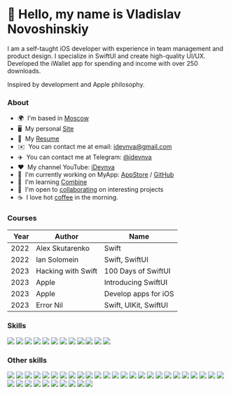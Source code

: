 👋 Hello, my name is Vladislav Novoshinskiy
=======================================

I am a self-taught iOS developer with experience in team management and product design. I specialize in SwiftUI and create high-quality UI/UX. Developed the iWallet app for spending and income with over 250 downloads.

Inspired by development and Apple philosophy.

### About
* 🌍  I'm based in [Moscow](https://www.google.com/maps/place/%D0%9C%D0%BE%D1%81%D0%BA%D0%B2%D0%B0/@55.5802571,36.7262101,9z/data=!3m1!4b1!4m6!3m5!1s0x46b54afc73d4b0c9:0x3d44d6cc5757cf4c!8m2!3d55.755826!4d37.6172999!16zL20vMDRzd2Q?authuser=0)
* 🖥️  My personal [Site](http://idevnva.com)
* 📜  My [Resume](https://drive.google.com/file/d/1RjRV2BD6iqxAZx2SYFlflWJyukl0AIgV/view)
* ✉️  You can contact me at email: [idevnva@gmail.com](mailto:idevnva@gmail.com)
* ✈️  You can contact me at Telegram: [@idevnva](https://t.me/idevnva)
* ❤️  My channel YouTube: [iDevnva](https://youtube.com/@idevnva)
* 🚀  I'm currently working on MyApp: [AppStore](http://apps.apple.com/us/app/iwallet-expenses-and-income/id6447585809) / [GitHub](https://github.com/iWalletTeam/iWallet)
* 🧠  I'm learning [Combine](https://developer.apple.com/documentation/combine)
* 🤝  I'm open to [collaborating](https://en.wikipedia.org/wiki/Collaboration) on interesting projects
* ☕️  I love hot [coffee](https://www.youtube.com/shorts/YRmJzKsKnp0) in the morning.

### Courses
| Year | Author                | Name                     |
|-----:|-----------------------|--------------------------|
| 2022 | Alex Skutarenko       | Swift                    |
| 2022 | Ian Solomein          | Swift, SwiftUI           |
| 2023 | Hacking with Swift    | 100 Days of SwiftUI      |
| 2023 | Apple                 | Introducing SwiftUI      |
| 2023 | Apple                 | Develop apps for iOS     |
| 2023 | Error Nil             | Swift, UIKit, SwiftUI    |

### Skills
<p align="left">
  <img src="https://img.shields.io/badge/SWIFT-F05138?style=flat&logo=swift&logoColor=ffffff"/>
  <img src="https://img.shields.io/badge/SwiftUI-0260E8?style=flat&logo=swift&logoColor=ffffff"/>
  <img src="https://img.shields.io/badge/Realm-39477F?style=flat&logo=realm&logoColor=ffffff"/>
  <img src="https://img.shields.io/badge/MVVM-53AC56?style=flat"/>
  <img src="https://img.shields.io/badge/HTML5-E34F26?style=flat&logo=html5&logoColor=ffffff"/>
  <img src="https://img.shields.io/badge/CSS3-1572B6?style=flat&logo=css3&logoColor=ffffff"/>
  <img src="https://img.shields.io/badge/Xcode-147EFB?style=flat&logo=xcode&logoColor=ffffff"/>
  <img src="https://img.shields.io/badge/GitHub-181717?style=flat&logo=github&logoColor=FFFFFF"/>
  <img src="https://img.shields.io/badge/Jira-0052CC?style=flat&logo=jira&logoColor=ffffff"/>
  <img src="https://img.shields.io/badge/Figma-F24E1E?style=flat&logo=figma&logoColor=ffffff"/>
  <img src="https://img.shields.io/badge/Photoshop-31A8FF?style=flat&logo=adobephotoshop&logoColor=ffffff"/>
  <img src="https://img.shields.io/badge/Illustrator-FF9A00?style=flat&logo=adobeillustrator&logoColor=ffffff"/></p>

### Other skills
<p align="left">
  <img src="https://img.shields.io/badge/Trello-0052CC?style=flat&logo=trello&logoColor=ffffff"/>
  <img src="https://img.shields.io/badge/Notion-000000?style=flat&logo=notion&logoColor=ffffff"/>
  <img src="https://img.shields.io/badge/Adobe XD-FF61F6?style=flat&logo=adobexd&logoColor=ffffff"/>
  <img src="https://img.shields.io/badge/1password-0094F5?style=flat&logo=1password&logoColor=ffffff"/>
  <img src="https://img.shields.io/badge/Bitwarden-175DDC?style=flat&logo=bitwarden&logoColor=ffffff"/>
  <img src="https://img.shields.io/badge/Google-4285F4?style=flat&logo=google&logoColor=ffffff"/>
  <img src="https://img.shields.io/badge/Google Meet-00897B?style=flat&logo=googlemeet&logoColor=ffffff"/>
  <img src="https://img.shields.io/badge/Google Chrome-4285F4?style=flat&logo=googlechrome&logoColor=ffffff"/>
  <img src="https://img.shields.io/badge/Stack Overflow-F58025?style=flat&logo=stackoverflow&logoColor=ffffff"/>
  <img src="https://img.shields.io/badge/Slack-4A154B?style=flat&logo=slack&logoColor=ffffff"/>
  <img src="https://img.shields.io/badge/zoom-2D8CFF?style=flat"/>
  <img src="https://img.shields.io/badge/WhatsApp-25D366?style=flat&logo=whatsapp&logoColor=ffffff"/>
  <img src="https://img.shields.io/badge/Fedora-51A2DA?style=flat&logo=fedora&logoColor=ffffff"/>
  <img src="https://img.shields.io/badge/iCloud-3693F3?style=flat&logo=icloud&logoColor=ffffff"/>
  <img src="https://img.shields.io/badge/YouTube-FF0000?style=flat&logo=youtube&logoColor=ffffff"/>
  <img src="https://img.shields.io/badge/Linkedin-0A66C2?style=flat&logo=linkedin&logoColor=ffffff"/>
  <img src="https://img.shields.io/badge/VK-0077FF?style=flat&logo=vk&logoColor=ffffff"/>
  <img src="https://img.shields.io/badge/OpenAI-412991?style=flat&logo=openai&logoColor=ffffff"/>
  <img src="https://img.shields.io/badge/Apple Arcade-000000?style=flat&logo=applearcade&logoColor=ffffff"/>
  <img src="https://img.shields.io/badge/App Store-0D96F6?style=flat&logo=appstore&logoColor=ffffff"/>
  <img src="https://img.shields.io/badge/MacOS-000000?style=flat"/>
  <img src="https://img.shields.io/badge/Windows-0078D6?style=flat&logo=windows&logoColor=ffffff"/>
  <img src="https://img.shields.io/badge/Gmail-EA4335?style=flat&logo=gmail&logoColor=ffffff"/>
  <img src="https://img.shields.io/badge/iOS-000000?style=flat"/>
  <img src="https://img.shields.io/badge/Android-3DDC84?style=flat&logo=android&logoColor=ffffff"/>
  <img src="https://img.shields.io/badge/Postman-FF6C37?style=flat&logo=postman&logoColor=ffffff"/>
  <img src="https://img.shields.io/badge/AnyDesk-EF443B?style=flat&logo=anydesk&logoColor=ffffff"/>
  <img src="https://img.shields.io/badge/Safari-000000?style=flat&logo=safari&logoColor=ffffff"/>
  <img src="https://img.shields.io/badge/DuckDuckGo-DE5833?style=flat&logo=duckduckgo&logoColor=ffffff"/>
  <img src="https://img.shields.io/badge/Telegram-26A5E4?style=flat&logo=telegram&logoColor=ffffff"/>
  <img src="https://img.shields.io/badge/Habr-26A5E4?style=flat&logo=habr&logoColor=ffffff"/>
  <img src="https://img.shields.io/badge/Microsoft Word-2B579A?style=flat&logo=microsoftword&logoColor=ffffff"/>
  <img src="https://img.shields.io/badge/Microsoft Excel-217346?style=flat&logo=microsoftexcel&logoColor=ffffff"/>
  <img src="https://img.shields.io/badge/PS5-003791?style=flat&logo=playstation5&logoColor=ffffff"/>
  <img src="https://img.shields.io/badge/Google Translate-4285F4?style=flat&logo=googletranslate&logoColor=ffffff"/>
</p>
